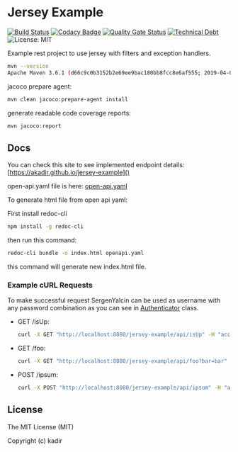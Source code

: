 # Jersey Example

[![Build Status](https://travis-ci.org/akadir/jersey-example.svg?branch=master)](https://travis-ci.org/akadir/jersey-example)
[![Codacy Badge](https://api.codacy.com/project/badge/Grade/5dde63c2c88b4419aeef5c8bd73d87b1)](https://www.codacy.com/app/akadir/jersey-example?utm_source=github.com&amp;utm_medium=referral&amp;utm_content=akadir/jersey-example&amp;utm_campaign=Badge_Grade)
[![Quality Gate Status](https://sonarcloud.io/api/project_badges/measure?project=io.git.akadir%3Ajersey-example&metric=alert_status)](https://sonarcloud.io/dashboard?id=io.git.akadir%3Ajersey-example)
[![Technical Debt](https://sonarcloud.io/api/project_badges/measure?project=io.git.akadir%3Ajersey-example&metric=sqale_index)](https://sonarcloud.io/dashboard?id=io.git.akadir%3Ajersey-example)
![License: MIT](https://img.shields.io/badge/License-MIT-blue.svg)

Example rest project to use jersey with filters and exception handlers.

```bash
mvn --version
Apache Maven 3.6.1 (d66c9c0b3152b2e69ee9bac180bb8fcc8e6af555; 2019-04-04T22:00:29+03:00)
```

jacoco prepare agent:

```bash
mvn clean jacoco:prepare-agent install
```

generate readable code coverage reports:

```bash
mvn jacoco:report
```

## Docs

You can check this site to see implemented endpoint details: [https://akadir.github.io/jersey-example]()

open-api.yaml file is here: [open-api.yaml](docs/open-api.yaml)

To generate html file from open api yaml:

First install redoc-cli
    
```bash
npm install -g redoc-cli
```

then run this command:

```bash
redoc-cli bundle -o index.html openapi.yaml
```

this command will generate new index.html file.

### Example cURL Requests

To make successful request SergenYalcin can be used as username with any password combination as you can see in 
[Authenticator](src/main/java/io/git/kadir/jersey/example/auth/Authenticator.java) class.

*   GET /isUp:
    ```bash
    curl -X GET "http://localhost:8080/jersey-example/api/isUp" -H "accept: application/json" -H "Authorization: Basic U2VyZ2VuWWFsY2luOkJqazE5MDM="
    ```

*   GET /foo:
    ```bash
    curl -X GET "http://localhost:8080/jersey-example/api/foo?bar=bar" -H "accept: application/json" -H "Authorization: Basic U2VyZ2VuWWFsY2luOkJqazE5MDM="
    ```

*   POST /ipsum:
    ```bash
    curl -X POST "http://localhost:8080/jersey-example/api/ipsum" -H "accept: application/json" -H "Authorization: Basic U2VyZ2VuWWFsY2luOkJqazE5MDM=" -H "Content-Type: application/x-www-form-urlencoded" -d "foo=lorem"
    ```

## License
 
The MIT License (MIT)

Copyright (c) kadir
